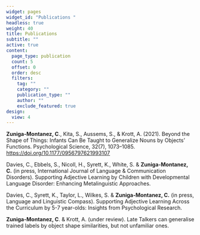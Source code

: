 ```yaml
---
widget: pages
widget_id: "Publications "
headless: true
weight: 40
title: Publications
subtitle: ""
active: true
content:
  page_type: publication
  count: 5
  offset: 0
  order: desc
  filters:
    tag: ""
    category: ""
    publication_type: ""
    author: ""
    exclude_featured: true
design:
  view: 4
---
```

**Zuniga-Montanez, C**., Kita, S., Aussems, S., & Krott, A. (2021). Beyond the Shape of Things: Infants Can Be Taught to Generalize Nouns by Objects’ Functions. Psychological Science, 32(7), 1073–1085. https://doi.org/10.1177/0956797621993107

Davies, C., Ebbels, S., Nicoll, H., Syrett, K., White, S. & **Zuniga-Montanez, C.** (in press, International Journal of Language & Communication Disorders). Supporting Adjective Learning by Children with Developmental Language Disorder: Enhancing Metalinguistic Approaches. 

Davies, C., Syrett, K., Taylor, L., Wilkes, S. & **Zuniga-Montanez, C.** (in press, Language and Linguistic Compass). Supporting Adjective Learning Across the Curriculum by 5-7 year-olds: Insights from Psychological Research. 

**Zuniga-Montanez, C**. & Krott, A. (under review). Late Talkers can generalise trained labels by object shape similarities, but not unfamiliar ones.


